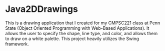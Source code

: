 # Java2DDrawings
This is a drawing application that I created for my CMPSC221 class at Penn State (Object Oriented Programming with Web-Based Applications).  It allows the user to specify the shape, line type, and color, and allows them to draw on a white palette.  This project heavily utilizes the Swing framework.
